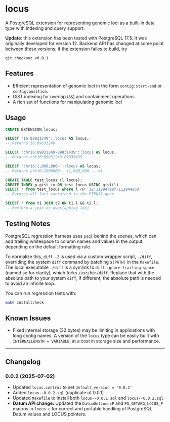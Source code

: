 # locus

A PostgreSQL extension for representing genomic loci as a built-in data type with indexing and query support.

**Update**: this extension has been tested with PostgreSQL 17.5. It was originally developed for version 12. Backend API has changed at some point between these versions; if the extension failes to build, try

```shell
git checkout v0.0.1
```

## Features

- Efficient representation of genomic loci in the form `contig:start-end` or `contig:position`.
- GiST indexing for overlap (`&&`) and containment operations
- A rich set of functions for manipulating genomic loci

## Usage

```sql
CREATE EXTENSION locus;

SELECT '16:89831249'::locus AS locus;
-- Returns 16:89831249

SELECT 'chr16:89831249-89831439'::locus AS locus;
-- Returns chr16:89831249-89831439

SELECT 'chr16:1,000,000-'::locus AS locus;
-- Returns chr16:1000000-  (1,000,000 .. ∞)

CREATE TABLE test_locus (l locus);
CREATE INDEX p_gist_ix ON test_locus USING gist(l)
SELECT * from test_locus where l <@ '12:112847287-112944263'
-- Returns all loci contained in the PTPN11 gene

SELECT * from t1 JOIN t2 ON t1.l && t2.l;
-- Perform a join on overlapping loci
```

## Testing Notes

PostgreSQL regression harness uses `psql` behind the scenes, which can add trailing whitespace to column names and values in the output, depending on the default formatting rule.

To normalize this, `diff -Z` is used via a custom wrapper script, `./diff`,
overriding the system `diff` command by patching `$(PATH)` in the `Makefile`. The local executable `./diff` is a symlink to `diff-ignore-trailing-space` (named so for clarity), which forks `/usr/bin/diff`. Replace that with the absolute path to your system `diff`, if different; the absolute path is needed to avoid an infinite loop.

You can run regression tests with:

```bash
make installcheck
```

## Known Issues

- Fixed internal storage (32 bytes) may be limiting in applications with long contig names. A version of the `locus` type can be easily built with `INTERNALLENGTH = VARIABLE`, at a cost in storage size and performance.

---

## Changelog

### 0.0.2 (2025-07-02)
- Updated `locus.control` to set `default_version = '0.0.2'`
- Added `locus--0.0.2.sql` (duplicate of 0.0.1)
- Updated `Makefile` to install both `locus--0.0.1.sql` and `locus--0.0.2.sql`
- **Datum API change:** Updated the `DatumGetLocusP` and `PG_GETARG_LOCUS_P` macros in `locus.c` for correct and portable handling of PostgreSQL Datum values and LOCUS pointers.